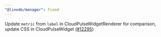 ```yaml
---
"@linode/manager": Fixed
---
```


Update `metric` from `label` in CloudPulseWidgetRenderer for comparison, update CSS in CloudPulseWidget ([#12295](https://github.com/linode/manager/pull/12295))
